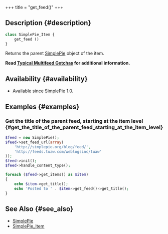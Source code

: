 +++
title = "get_feed()"
+++

## Description {#description}

```php
class SimplePie_Item {
    get_feed ()
}
```

Returns the parent [SimplePie](@/wiki/reference/simplepie/_index.md) object of the item.

<div class="warning">

**Read [Typical Multifeed Gotchas](@/wiki/faq/typical_multifeed_gotchas.md#missing_data_from_feed "faq:typical_multifeed_gotchas") for additional information.**

</div>

## Availability {#availability}

- Available since SimplePie 1.0.

## Examples {#examples}

### Get the title of the parent feed, starting at the item level {#get_the_title_of_the_parent_feed_starting_at_the_item_level}

```php
$feed = new SimplePie();
$feed->set_feed_url(array(
    'http://simplepie.org/blog/feed/',
    'http://feeds.tuaw.com/weblogsinc/tuaw'
));
$feed->init();
$feed->handle_content_type();

foreach ($feed->get_items() as $item)
{
    echo $item->get_title();
    echo 'Posted to ' . $item->get_feed()->get_title();
}
```

## See Also {#see_also}

- [SimplePie](@/wiki/reference/simplepie/_index.md)
- [SimplePie_Item](@/wiki/reference/simplepie_item/_index.md)
